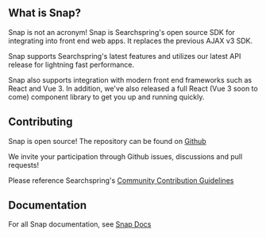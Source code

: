 ## What is Snap?

Snap is not an acronym! Snap is Searchspring's open source SDK for integrating into front end web apps. It replaces the previous AJAX v3 SDK.

Snap supports Searchspring's latest features and utilizes our latest API release for lightning fast performance.

Snap also supports integration with modern front end frameworks such as React and Vue 3. In addition, we've also released a full React (Vue 3 soon to come) component library to get you up and running quickly.


## Contributing

Snap is open source! The repository can be found on [Github](https://github.com/searchspring/snap)

We invite your participation through Github issues, discussions and pull requests! 

Please reference Searchspring's [Community Contribution Guidelines](https://github.com/searchspring/community/blob/main/CONTRIBUTING.md)


## Documentation

For all Snap documentation, see [Snap Docs](https://searchspring.github.io/snap/docs/)
